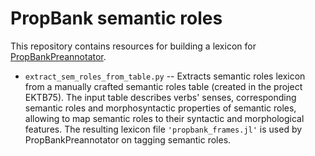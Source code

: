 # PropBank semantic roles

This repository contains resources for building a lexicon for [PropBankPreannotator](https://github.com/estnltk/estnltk/blob/75cf224889554f49fdc4576f206eacd3270ef8d3/tutorials/nlp_pipeline/X_miscellaneous/04_propbank_semantic_roles_preannotation.ipynb).

* `extract_sem_roles_from_table.py` -- Extracts semantic roles lexicon from a manually crafted semantic roles table (created in the project EKTB75). The input table describes verbs' senses, corresponding semantic roles and morphosyntactic properties of semantic roles, allowing to map semantic roles to their syntactic and morphological features. The resulting lexicon file `'propbank_frames.jl'` is used by PropBankPreannotator on tagging semantic roles. 
